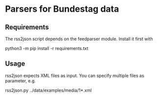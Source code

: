 # Parsers for Bundestag data

## Requirements

The rss2json script depends on the feedparser module. Install it first with

  python3 -m pip install -r requirements.txt

## Usage

rss2json expects XML files as input. You can specify multiple files as parameter, e.g.

  rss2json.py ../data/examples/media/1*.xml


